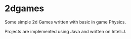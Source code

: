 # 2dgames
Some simple 2d Games written with basic in game Physics.

Projects are implemented using Java and written on IntelliJ.

